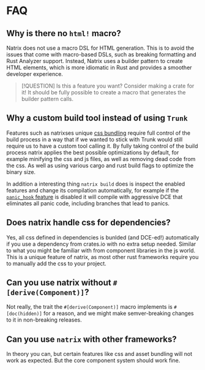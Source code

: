 # FAQ

## Why is there no `html!` macro?

Natrix does not use a macro DSL for HTML generation. This is to avoid the issues that come with macro-based DSLs, such as breaking formatting and Rust Analyzer support. Instead, Natrix uses a builder pattern to create HTML elements, which is more idiomatic in Rust and provides a smoother developer experience.

> [!QUESTION]
> Is this a feature you want? Consider making a crate for it!
> It should be fully possible to create a macro that generates the builder pattern calls.

## Why a custom build tool instead of using `Trunk`

Features such as natrixses unique [css bundling](css.md) require full control of the build process in a way that if we wanted to stick with Trunk would still require us to have a custom tool calling it.
By fully taking control of the build process natrix applies the best possible optimizations by default, for example minifying the css and js files, as well as removing dead code from the css.
As well as using various cargo and rust build flags to optimize the binary size.

In addition a interesting thing `natrix build` does is inspect the enabled features and change its compilation automatically, for example if the [`panic_hook` feature](features.md#panic_hook) is disabled it will compile with aggressive DCE that eliminates all panic code, including branches that lead to panics.

## Does natrix handle css for dependencies?

Yes, all css defined in dependencies is bunlded (and DCE-ed!) automatically if you use a dependency from crates.io with no extra setup needed. Similar to what you might be familiar with from component libraries in the js world. This is a unique feature of natrix, as most other rust frameworks require you to manually add the css to your project.

## Can you use natrix without `#[derive(Component)]`?
Not really, the trait the `#[derive(Component)]` macro implements is `#[doc(hidden)]` for a reason, and we might make semver-breaking changes to it in non-breaking releases.

## Can you use `natrix` with other frameworks?

In theory you can, but certain features like css and asset bundling will not work as expected. But the core component system should work fine.
